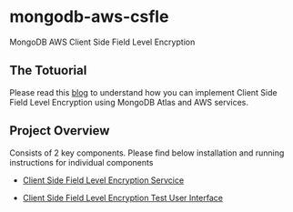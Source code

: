 # mongodb-aws-csfle
MongoDB AWS Client Side Field Level Encryption

## The Totuorial
Please read this <a href="#">blog</a> to understand how you can implement Client Side Field Level Encryption using MongoDB Atlas and AWS services.

## Project Overview
Consists of 2 key components. Please find below installation and running instructions for individual components

* <a href="https://github.com/mongodb-partners/mongodb-aws-csfle/tree/main/csfle-service">Client Side Field Level Encryption Servcice</a>

* <a href="https://github.com/mongodb-partners/mongodb-aws-csfle/blob/main/csfle-web-ui/README.md">Client Side Field Level Encryption Test User Interface</a>


